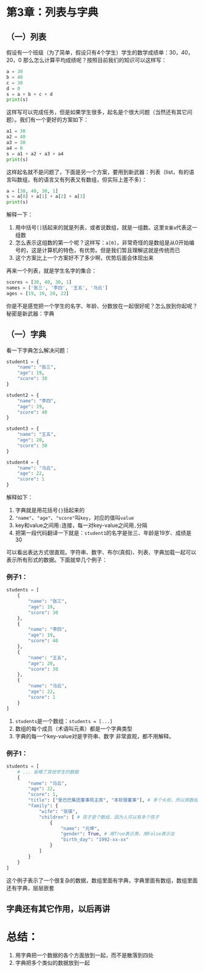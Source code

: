 # 第3章：列表与字典

## （一）列表
假设有一个班级（为了简单，假设只有4个学生）学生的数学成绩单：30，40，20，0
那么怎么计算平均成绩呢？按照目前我们的知识可以这样写：
```python
a = 30
b = 40
c = 30
d = 0
s = a + b + c + d
print(s)
```
这样写可以完成任务，但是如果学生很多，起名是个很大问题（当然还有其它问题）。我们有一个更好的方案如下：
```python
a1 = 30
a2 = 40
a3 = 30
a4 = 0
s = a1 + a2 + a3 + a4
print(s)
```
这样起名就不是问题了，下面是另一个方案，要用到新武器：列表（list，有的语言叫数组，有的语言又有列表又有数组，但实际上差不多）：
```python
a = [30, 40, 30, 1]
s = a[0] + a[1] + a[2] + a[3]
print(s)
```
解释一下：
1. 用中括号`[]`括起来的就是列表，或者说数组，就是一组数。这里`变量a`代表这一组数
2. 怎么表示这组数的第一个呢？这样写：`a[0]`，非常奇怪的是数组是从0开始编号的，这是计算机的特色，有优势。但是我们暂且理解这就是传统而已
3. 这个方案比上一个方案好不了多少啊，优势后面会体现出来

再来一个列表，就是学生名字的集合：
```python
scores = [30, 40, 30, 1]
names = ['张三', '李四', '王五', '马云']
ages = [19, 19, 20, 22]
```
你是不是感觉把一个学生的名字、年龄、分数放在一起很好呢？怎么放到你起呢？秘密是新武器：字典

## （一）字典
看一下字典怎么解决问题：
```python
student1 = {
    "name": "张三",
    "age": 19,
    "score": 30
}

student2 = {
    "name": "李四",
    "age": 19,
    "score": 40
}

student3 = {
    "name": "王五",
    "age": 20,
    "score": 30
}

student4 = {
    "name": "马云",
    "age": 22,
    "score": 1
}
```
解释如下：
1. 字典就是用花括号`{}`括起来的
2. `"name"`、`"age"`、`"score"`叫`key`，对应的值叫`value`
3. key和value之间用`:`连接，每一对key-value之间用`,`分隔
4. 把第一段代码翻译一下就是：`student1`的名字是张三、年龄是19岁、成绩是30

可以看出表达方式很直观。字符串、数字、布尔(真假)、列表、字典加载一起可以表示所有形式的数据。下面就举几个例子：

### 例子1：
```python
students = [
    {
        "name": "张三",
        "age": 19,
        "score": 30
    },
    {
        "name": "李四",
        "age": 19,
        "score": 40
    },
    {
        "name": "王五",
        "age": 20,
        "score": 30
    },
    {
        "name": "马云",
        "age": 22,
        "score": 1
    }
]
```
1. `students`是一个数组：`students = [...]`
2. 数组的每个成员（术语叫元素）都是一个字典类型
3. 字典的每一个key-value对是字符串、数字
非常直观，都不用解释。

### 例子1：
```python
students = [
    # ... 省略了其他学生的数据
    {
        "name": "马云",
        "age": 22,
        "score": 1,
        "title": ["里巴巴集团董事局主席", "本软银董事"], # 多个头衔，所以用数组
        "family": {
            "wife": "张瑛",
            "children": [ # 孩子是个数组，因为人可以有多个孩子
                {
                    "name": "元坤",
                    "gender": True, # 用True表示男，用False表示女
                    "birth_day": "1992-xx-xx"
                }
            ]
        }
    }
]
```
这个例子表示了一个很复杂的数据，数组里面有字典，字典里面有数组，数组里面还有字典，层层嵌套

## 字典还有其它作用，以后再讲

# 总结：
1. 用字典把一个数据的各个方面放到一起，而不是散落到四处
2. 字典把多个类似的数据放到一起